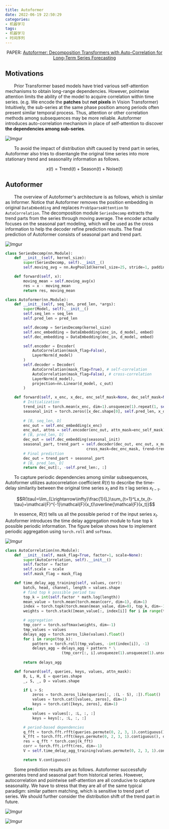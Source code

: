 ```yaml
---
title: Autoformer
date: 2022-06-19 22:50:29
categories:
- 机器学习
tags:
- 机器学习
- 时间序列
---
```


<center>PAPER: <a href="https://arxiv.org/abs/2106.13008">Autoformer: Decomposition Transformers with Auto-Correlation for Long-Term Series Forecasting</a></center>

## Motivations
&emsp;&emsp;Prior Transformer based models have tried various self-attention mechanisms to obtain long-range dependencies. However, pointwise attention limits the ability of the model to acquire correlation within time series. (e.g. We encode the **patches** but **not pixels** in Vision Transformer) Intuitively, the sub-series at the same phase position among periods often present similar temporal process. Thus, attention or other correlation methods among subsequences may be more reliable. Autoformer introduces auto-correlation mechanism in place of self-attention to discover **the dependencies among sub-series**.

![Imgur](https://i.imgur.com/Q55N6LR.png)

&emsp;&emsp;To avoid the impact of distribution shift caused by trend part in series, Autoformer also tries to disentangle the original time series into more stationary trend and seasonality information as follows.

$$x(t)=\text{Trend}(t)+\text{Season}(t)+\text{Noise}(t)$$

## Autoformer
&emsp;&emsp;The overview of Autoformer's architecture is as follows, which is similar as Informer. Notice that Autoformer removes the position embedding in original `DataEmbedding` and replaces `ProbSparseAttention` to `AutoCorrelation`. The decomposition module `SeriesDecomp` extracts the trend parts from the series through moving average. The encoder actually focuses on the seasonal part modeling, which will be used as the cross information to help the decoder refine prediction results. The final prediction of Autoformer consists of seasonal part and trend part.

![Imgur](https://i.imgur.com/pF4gJ1B.png)

```python
class SeriesDecomp(nn.Module):
    def __init__(self, kernel_size):
        super(SeriesDecomp, self).__init__()
        self.moving_avg = nn.AvgPool1d(kernel_size=25, stride=1, padding=0)

    def forward(self, x):
        moving_mean = self.moving_avg(x)
        res = x - moving_mean
        return res, moving_mean

class Autoformer(nn.Module):
    def __init__(self, seq_len, pred_len, *args):
        super(Model, self).__init__()
        self.seq_len = seq_len
        self.pred_len = pred_len

        self.decomp = SeriesDecomp(kernel_size)
        self.enc_embedding = DataEmbedding(enc_in, d_model, embed)
        self.dec_embedding = DataEmbedding(dec_in, d_model, embed)

        self.encoder = Encoder(
            AutoCorrelation(mask_flag=False), 
            LayerNorm(d_model)
        )
        self.decoder = Decoder(
            AutoCorrelation(mask_flag=True), # self-correlation
            AutoCorrelation(mask_flag=False), # cross-correlation
            LayerNorm(d_model),
            projection=nn.Linear(d_model, c_out)
        )

    def forward(self, x_enc, x_dec, enc_self_mask=None, dec_self_mask=None, dec_enc_mask=None):
        # Initialization
        trend_init = torch.mean(x_enc, dim=1).unsqueeze(1).repeat(1, self.pred_len, 1)
        seasonal_init = torch.zeros([x_dec.shape[0], self.pred_len, x_dec.shape[2]], device=x_enc.device)
        
        # [B, seq_len, D]
        enc_out = self.enc_embedding(x_enc)
        enc_out, attns = self.encoder(enc_out, attn_mask=enc_self_mask)
        # [B, pred_len, D]
        dec_out = self.dec_embedding(seasonal_init)
        seasonal_part, trend_part = self.decoder(dec_out, enc_out, x_mask=dec_self_mask, 
                                    cross_mask=dec_enc_mask, trend=trend_init)
        # Final prediction
        dec_out = trend_part + seasonal_part
        # [B, pred_len, D]
        return dec_out[:, -self.pred_len:, :]  
```

&emsp;&emsp;To capture periodic dependencies among similar subsequences, Autoformer utilizes autocorrelation coefficient $R(\tau)$ to describe the time-delay similarity between the original time series $x_t$ and its $\tau$ lag series $x_{t-\tau}$. 

$$R(\tau)=\lim_{L\rightarrow\infty}\frac{1}{L}\sum_{t=1}^Lx_tx_{t-\tau}=\mathcal{F}^{-1}\mathcal{F}(x_t)\overline{\mathcal{F}(x_t)}$$

&emsp;&emsp;In essence, $R(\tau)$ tells us all the possible period $\tau$ of the input series $x_t$. Autoformer introduces the time delay aggregation module to fuse top k possible periodic information. The figure below shows how to implement periodic aggregation using `torch.roll` and `softmax`. 

![Imgur](https://i.imgur.com/hiWK6rg.png)

```python
class AutoCorrelation(nn.Module):
    def __init__(self, mask_flag=True, factor=1, scale=None):
        super(AutoCorrelation, self).__init__()
        self.factor = factor
        self.scale = scale
        self.mask_flag = mask_flag

    def time_delay_agg_training(self, values, corr):
        batch, head, channel, length = values.shape
        # find top k possible period tau
        top_k = int(self.factor * math.log(length))
        mean_value = torch.mean(torch.mean(corr, dim=1), dim=1)
        index = torch.topk(torch.mean(mean_value, dim=0), top_k, dim=-1)[1]
        weights = torch.stack([mean_value[:, index[i]] for i in range(top_k)], dim=-1)

        # aggregation
        tmp_corr = torch.softmax(weights, dim=-1)
        tmp_values = values
        delays_agg = torch.zeros_like(values).float()
        for i in range(top_k):
            pattern = torch.roll(tmp_values, -int(index[i]), -1)
            delays_agg = delays_agg + pattern * \
                         (tmp_corr[:, i].unsqueeze(1).unsqueeze(1).unsqueeze(1).repeat(1, head, channel, length))
        
        return delays_agg

    def forward(self, queries, keys, values, attn_mask):
        B, L, H, E = queries.shape
        _, S, _, D = values.shape

        if L > S:
            zeros = torch.zeros_like(queries[:, :(L - S), :]).float()
            values = torch.cat([values, zeros], dim=1)
            keys = torch.cat([keys, zeros], dim=1)
        else:
            values = values[:, :L, :, :]
            keys = keys[:, :L, :, :]

        # period-based dependencies
        q_fft = torch.fft.rfft(queries.permute(0, 2, 3, 1).contiguous(), dim=-1)
        k_fft = torch.fft.rfft(keys.permute(0, 2, 3, 1).contiguous(), dim=-1)
        res = q_fft * torch.conj(k_fft)
        corr = torch.fft.irfft(res, dim=-1)
        V = self.time_delay_agg_training(values.permute(0, 2, 3, 1).contiguous(), corr).permute(0, 3, 1, 2)

        return V.contiguous()
```

&emsp;&emsp;Some prediction results are as follows. Autoformer successfully generates trend and seasonal part from historical series. However, autocorrelation and pointwise self-attention are all conducive to capture seasonality. We have to stress that they are all of the same typical paradigm: similar pattern matching, which is sensitive to trend part of series. We should further consider the distribution shift of the trend part in future. 

![Imgur](https://i.imgur.com/X5N8VHP.png)

![Imgur](https://i.imgur.com/jBP2eNu.png)